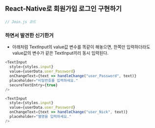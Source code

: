 ## React-Native로 회원가입 로그인 구현하기

### 
```javascript
// Join.js 코드

```



### 하면서 발견한 신기한거
- 아래처럼 TextInput의 value값 변수를 똑같이 해놓으면, 한쪽만 입력하더라도 value값의 변수가 같은 TextInput끼리 동시 입력된다.
```javascript
<TextInput
  style={styles.input}
  value={userData.user_Password}
  onChangeText={text => handleChange("user_Password", text)}
  placeholder="비밀번호를 입력하세요."
  secureTextEntry={true}
/>

<TextInput
  style={styles.input}
  value={userData.user_Password}
  onChangeText={text => handleChange("user_Nick", text)}
  placeholder="별명을 입력하세요."
/>
```

